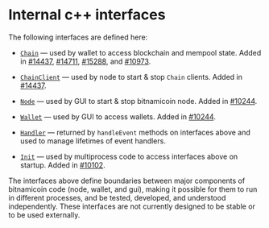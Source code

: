 # Internal c++ interfaces

The following interfaces are defined here:

* [`Chain`](chain.h) — used by wallet to access blockchain and mempool state. Added in [#14437](https://github.com/bitnamicoin/bitnamicoin/pull/14437), [#14711](https://github.com/bitnamicoin/bitnamicoin/pull/14711), [#15288](https://github.com/bitnamicoin/bitnamicoin/pull/15288), and [#10973](https://github.com/bitnamicoin/bitnamicoin/pull/10973).

* [`ChainClient`](chain.h) — used by node to start & stop `Chain` clients. Added in [#14437](https://github.com/bitnamicoin/bitnamicoin/pull/14437).

* [`Node`](node.h) — used by GUI to start & stop bitnamicoin node. Added in [#10244](https://github.com/bitnamicoin/bitnamicoin/pull/10244).

* [`Wallet`](wallet.h) — used by GUI to access wallets. Added in [#10244](https://github.com/bitnamicoin/bitnamicoin/pull/10244).

* [`Handler`](handler.h) — returned by `handleEvent` methods on interfaces above and used to manage lifetimes of event handlers.

* [`Init`](init.h) — used by multiprocess code to access interfaces above on startup. Added in [#10102](https://github.com/bitnamicoin/bitnamicoin/pull/10102).

The interfaces above define boundaries between major components of bitnamicoin code (node, wallet, and gui), making it possible for them to run in different processes, and be tested, developed, and understood independently. These interfaces are not currently designed to be stable or to be used externally.
